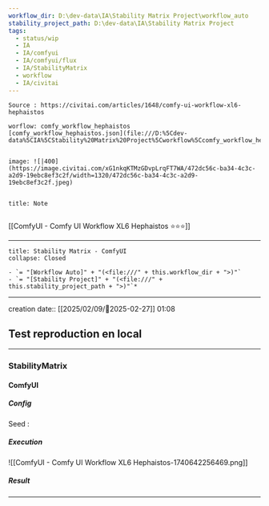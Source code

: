 ```yaml
---
workflow_dir: D:\dev-data\IA\Stability Matrix Project\workflow_auto
stability_project_path: D:\dev-data\IA\Stability Matrix Project
tags:
  - status/wip
  - IA
  - IA/comfyui
  - IA/comfyui/flux
  - IA/StabilityMatrix
  - workflow
  - IA/civitai
---
```

```ad-tip
Source : https://civitai.com/articles/1648/comfy-ui-workflow-xl6-hephaistos

worflow: comfy_workflow_hephaistos 
[comfy_workflow_hephaistos.json](file:///D:%5Cdev-data%5CIA%5CStability%20Matrix%20Project%5Cworkflow%5Ccomfy_workflow_hephaistos.json)


image: ![|400](https://image.civitai.com/xG1nkqKTMzGDvpLrqFT7WA/472dc56c-ba34-4c3c-a2d9-19ebc8ef3c2f/width=1320/472dc56c-ba34-4c3c-a2d9-19ebc8ef3c2f.jpeg)


```

```ad-note
title: Note
 

```

[[ComfyUI - Comfy UI Workflow XL6 Hephaistos ⭐⭐⭐]]

---

```ad-tip
title: Stability Matrix - ComfyUI
collapse: Closed

- `= "[Workflow Auto]" + "(<file:///" + this.workflow_dir + ">)"`
- `= "[Stability Project]" + "(<file:///" + this.stability_project_path + ">)"`*
```

---
creation date:: [[2025/02/09/📒2025-02-27]]  01:08

## Test reproduction en local

---
### StabilityMatrix 

#### ComfyUI 
##### Config
Seed : 
##### Execution
![[ComfyUI - Comfy UI Workflow XL6 Hephaistos-1740642256469.png]]
##### Result


---



